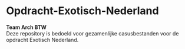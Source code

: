 # Opdracht-Exotisch-Nederland
**Team Arch BTW**\
Deze repository is bedoeld voor gezamenlijke casusbestanden voor de opdracht Exotisch Nederland.

